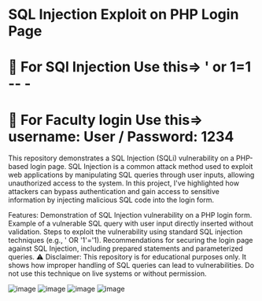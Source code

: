# SQL Injection Exploit on PHP Login Page

# 🔰 For SQl Injection Use this=> ' or 1=1 -- -
# 🔰 For Faculty login Use this=> username: User / Password: 1234

This repository demonstrates a SQL Injection (SQLi) vulnerability on a PHP-based login page. SQL Injection is a common attack method used to exploit web applications by manipulating SQL queries through user inputs, allowing unauthorized access to the system. In this project, I've highlighted how attackers can bypass authentication and gain access to sensitive information by injecting malicious SQL code into the login form.

Features:
Demonstration of SQL Injection vulnerability on a PHP login form.
Example of a vulnerable SQL query with user input directly inserted without validation.
Steps to exploit the vulnerability using standard SQL injection techniques (e.g., ' OR '1'='1).
Recommendations for securing the login page against SQL Injection, including prepared statements and parameterized queries.
⚠️ Disclaimer: This repository is for educational purposes only. It shows how improper handling of SQL queries can lead to vulnerabilities. Do not use this technique on live systems or without permission.


![image](https://github.com/user-attachments/assets/8a4236f0-0676-414a-8395-1737fadef5d1)
![image](https://github.com/user-attachments/assets/ab91a74b-ab1f-4310-b33f-39ad2fee57ad)
![image](https://github.com/user-attachments/assets/34c5da44-5378-4e43-a1a1-c04fc963e36e)
![image](https://github.com/user-attachments/assets/ea7ad738-7888-4188-8acd-44759caa315a)






